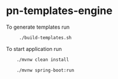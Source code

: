 # pn-templates-engine

To generate templates run

```bash
     ./build-templates.sh
```

To start application run

```bash
    ./mvnw clean install
```

```bash
    ./mvnw spring-boot:run
```